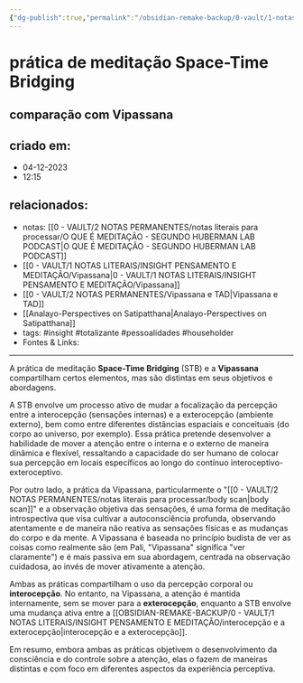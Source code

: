 ```yaml
---
{"dg-publish":true,"permalink":"/obsidian-remake-backup/0-vault/1-notas-literais/insight-pensamento-e-meditacao/pratica-de-meditacao-space-time-bridging/","tags":["insight","totalizante","pessoalidades","householder"],"dgHomeLink":true,"dgShowLocalGraph":true,"dgShowFileTree":true,"dgEnableSearch":true,"noteIcon":""}
---
```


# prática de meditação Space-Time Bridging
## comparação com Vipassana

## criado em: 
- 04-12-2023
- 12:15
## relacionados:
- notas: [[0 - VAULT/2 NOTAS PERMANENTES/notas literais para processar/O QUE É MEDITAÇÃO - SEGUNDO HUBERMAN LAB PODCAST\|O QUE É MEDITAÇÃO - SEGUNDO HUBERMAN LAB PODCAST]]
- [[0 - VAULT/1 NOTAS LITERAIS/INSIGHT PENSAMENTO E MEDITAÇÃO/Vipassana\|0 - VAULT/1 NOTAS LITERAIS/INSIGHT PENSAMENTO E MEDITAÇÃO/Vipassana]]
- [[0 - VAULT/2 NOTAS PERMANENTES/Vipassana e TAD\|Vipassana e TAD]]
- [[Analayo-Perspectives on Satipatthana\|Analayo-Perspectives on Satipatthana]]
- tags: #insight #totalizante #pessoalidades #householder 
- Fontes & Links: 
---

A prática de meditação **Space-Time Bridging** (STB) e a **Vipassana** compartilham certos elementos, mas são distintas em seus objetivos e abordagens.

A STB envolve um processo ativo de mudar a focalização da percepção entre a interocepção (sensações internas) e a exterocepção (ambiente externo), bem como entre diferentes distâncias espaciais e conceituais (do corpo ao universo, por exemplo). Essa prática pretende desenvolver a habilidade de mover a atenção entre o interna e o externo de maneira dinâmica e flexível, ressaltando a capacidade do ser humano de colocar sua percepção em locais específicos ao longo do contínuo interoceptivo-exteroceptivo.

Por outro lado, a prática da Vipassana, particularmente o "[[0 - VAULT/2 NOTAS PERMANENTES/notas literais para processar/body scan\|body scan]]" e a observação objetiva das sensações, é uma forma de meditação introspectiva que visa cultivar a autoconsciência profunda, observando atentamente e de maneira não reativa as sensações físicas e as mudanças do corpo e da mente. A Vipassana é baseada no princípio budista de ver as coisas como realmente são (em Pali, "Vipassana" significa "ver claramente") e é mais passiva em sua abordagem, centrada na observação cuidadosa, ao invés de mover ativamente a atenção.

Ambas as práticas compartilham o uso da percepção corporal ou **interocepção**. No entanto, na Vipassana, a atenção é mantida internamente, sem se mover para a **exterocepção**, enquanto a STB envolve uma mudança ativa entre a [[OBSIDIAN-REMAKE-BACKUP/0 - VAULT/1 NOTAS LITERAIS/INSIGHT PENSAMENTO E MEDITAÇÃO/interocepção e a exterocepção\|interocepção e a exterocepção]].

Em resumo, embora ambas as práticas objetivem o desenvolvimento da consciência e do controle sobre a atenção, elas o fazem de maneiras distintas e com foco em diferentes aspectos da experiência perceptiva.